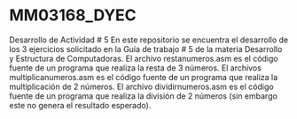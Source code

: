 # MM03168_DYEC
Desarrollo de Actividad # 5
En este repositorio se encuentra el desarrollo de los 3 ejercicios solicitado en la Guía de trabajo # 5 de la materia Desarrollo y Estructura de Computadoras.
El archivo restanumeros.asm es el código fuente de un programa que realiza la resta de 3 números.
El archivos multiplicanumeros.asm es el código fuente de un programa que realiza la multiplicación de 2 números.
El archivo dividirnumeros.asm es el código fuente de un programa que realiza la división de 2 números (sin embargo este no genera el resultado esperado).
